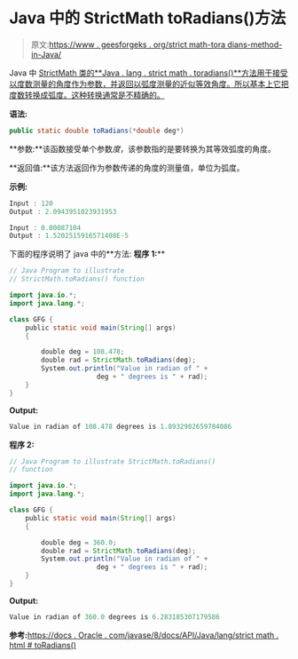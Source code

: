 # Java 中的 StrictMath toRadians()方法

> 原文:[https://www . geesforgeks . org/strict math-tora dians-method-in-Java/](https://www.geeksforgeeks.org/strictmath-toradians-method-in-java/)

Java 中 [StrictMath 类的**Java . lang . strict math . toradians()**方法用于接受以度数测量的角度作为参数，并返回以弧度测量的近似等效角度。所以基本上它把度数转换成弧度。这种转换通常是不精确的。](https://www.geeksforgeeks.org/java-lang-strictmath-class-java-set-1/)

**语法:**

```java
public static double toRadians(*double deg*)
```

**参数:**该函数接受单个参数*度*，该参数指的是要转换为其等效弧度的角度。

**返回值:**该方法返回作为参数传递的角度的测量值，单位为弧度。

**示例:**

```java
Input : 120
Output : 2.0943951023931953

Input : 0.00087104
Output : 1.5202515916571408E-5

```

下面的程序说明了 java 中的**方法:
**程序 1:****

```java
// Java Program to illustrate 
// StrictMath.toRadians() function 

import java.io.*;
import java.lang.*;

class GFG {
    public static void main(String[] args)
    {

        double deg = 108.478;
        double rad = StrictMath.toRadians(deg);
        System.out.println("Value in radian of " +
                      deg + " degrees is " + rad);
    }
}
```

**Output:**

```java
Value in radian of 108.478 degrees is 1.8932982659784086

```

**程序 2:**

```java
// Java Program to illustrate StrictMath.toRadians()
// function 

import java.io.*;
import java.lang.*;

class GFG {
    public static void main(String[] args)
    {

        double deg = 360.0;
        double rad = StrictMath.toRadians(deg);
        System.out.println("Value in radian of " +
                      deg + " degrees is " + rad);
    }
}
```

**Output:**

```java
Value in radian of 360.0 degrees is 6.283185307179586

```

**参考:**[https://docs . Oracle . com/javase/8/docs/API/Java/lang/strict math . html # toRadians()](https://docs.oracle.com/javase/8/docs/api/java/lang/StrictMath.html#toRadians())
